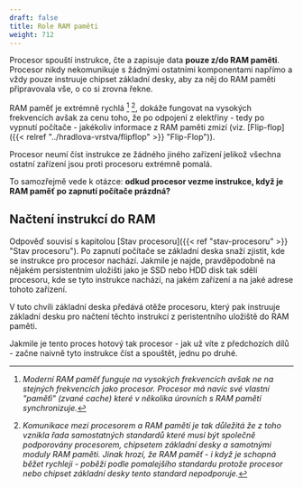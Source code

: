 ```yaml
---
draft: false
title: Role RAM paměti
weight: 712
---
```


Procesor spouští instrukce, čte a zapisuje data **pouze z/do RAM paměti**. Procesor nikdy nekomunikuje s žádnými ostatními komponentami napřímo a vždy pouze instruuje chipset základní desky, aby za něj do RAM paměti připravovala vše, o co si zrovna řekne.  

RAM paměť je extrémně rychlá [^a] [^b], dokáže fungovat na vysokých frekvencích avšak za cenu toho, že po odpojení z elektřiny - tedy po vypnutí počítače - jakékoliv informace z RAM paměti zmizí (viz. [Flip-flop]({{< relref "../hradlova-vrstva/flipflop" >}} "Flip-Flop")).

Procesor neumí číst instrukce ze žádného jiného zařízení jelikož všechna ostatní zařízení jsou proti procesoru extrémně pomalá.

To samozřejmě vede k otázce: **odkud procesor vezme instrukce, když je RAM paměť po zapnutí počítače prázdná?**

## Načtení instrukcí do RAM

Odpověď souvisí s kapitolou [Stav procesoru]({{< ref "stav-procesoru" >}} "Stav procesoru"). Po zapnutí počítače se základní deska snaží zjistit, kde se instrukce pro procesor nachází. Jakmile je najde, pravděpodobně na nějakém persistentním uložišti jako je SSD nebo HDD disk tak sdělí procesoru, kde se tyto instrukce nachází, na jakém zařízení a na jaké adrese tohoto zařízení.

V tuto chvíli základní deska předává otěže procesoru, který pak instruuje základní desku pro načtení těchto instrukcí z peristentního uložiště do RAM paměti. 

Jakmile je tento proces hotový tak procesor - jak už víte z předchozích dílů - začne naivně tyto instrukce číst a spouštět, jednu po druhé.

[^a]: *Moderní RAM paměť funguje na vysokých frekvencích avšak ne na stejných frekvencích jako procesor. Procesor má navíc své vlastní "paměťi" (zvané *cache*) které v několika úrovních s RAM pamětí synchronizuje.*

[^b]: *Komunikace mezi procesorem a RAM pamětí je tak důležitá že z toho vznikla řada samostatných standardů které musí být společně podporovány procesorem, chipsetem základní desky a samotnými moduly RAM paměti. Jinak hrozí, že RAM paměť - i když je schopná běžet rychleji - poběží podle pomalejšího standardu protože procesor nebo chipset základní desky tento standard nepodporuje.*